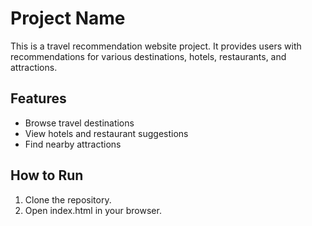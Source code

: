 # Project Name
This is a travel recommendation website project. It provides users with recommendations for various destinations, hotels, restaurants, and attractions.

## Features
- Browse travel destinations
- View hotels and restaurant suggestions
- Find nearby attractions

## How to Run
1. Clone the repository.
2. Open index.html in your browser.
